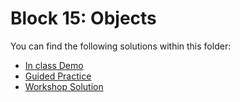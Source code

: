 # Block 15: Objects

You can find the following solutions within this folder:

* [In class Demo](./demo-solution.js)
* [Guided Practice](./guided_practice/)
* [Workshop Solution](./workshop/)